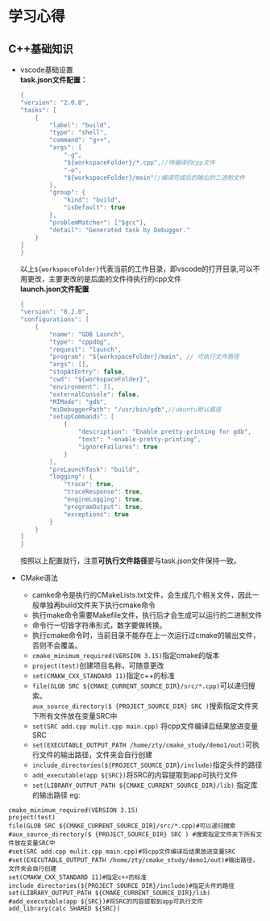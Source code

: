 # 学习心得  
## C++基础知识  
*  vscode基础设置  
    **task.json文件配置：**  
    ```cpp
    {
    "version": "2.0.0",
    "tasks": [
        {
            "label": "build",
            "type": "shell",
            "command": "g++",
            "args": [
                "-g",
                "${workspaceFolder}/*.cpp",//待编译的cpp文件
                "-o",
                "${workspaceFolder}/main"//编译完成后的输出的二进制文件
            ],
            "group": {
                "kind": "build",
                "isDefault": true
            },
            "problemMatcher": ["$gcc"],
            "detail": "Generated task by Debugger."
        }
    ]
    }
    ```   
    以上`${workspaceFolder}`代表当前的工作目录，即vscode的打开目录,可以不用更改，主要更改的是后面的文件待执行的cpp文件  
    **launch.json文件配置**
    ```cpp
    {
    "version": "0.2.0",
    "configurations": [
        {
            "name": "GDB Launch",
            "type": "cppdbg",
            "request": "launch",
            "program": "${workspaceFolder}/main", // 可执行文件路径
            "args": [],
            "stopAtEntry": false,
            "cwd": "${workspaceFolder}",
            "environment": [],
            "externalConsole": false,
            "MIMode": "gdb",
            "miDebuggerPath": "/usr/bin/gdb",//ubuntu默认路径
            "setupCommands": [
                {
                    "description": "Enable pretty-printing for gdb",
                    "text": "-enable-pretty-printing",
                    "ignoreFailures": true
                }
            ],
            "preLaunchTask": "build",
            "logging": {
                "trace": true,
                "traceResponse": true,
                "engineLogging": true,
                "programOutput": true,
                "exceptions": true
            }
        }
    ]
    }
    ```  
    按照以上配置就行，注意**可执行文件路径**要与task.json文件保持一致。
* CMake语法    
    
    * camke命令是执行的CMakeLists.txt文件，会生成几个相关文件，因此一般单独再build文件夹下执行cmake命令  
    * 执行make命令需要Makefile文件，执行后才会生成可以运行的二进制文件   
    * 命令行一切皆字符串形式，数字要做转换。  
    * 执行cmake命令时，当前目录不能存在上一次运行过cmake的输出文件，否则不会覆盖。  
    * `cmake_minimum_required(VERSION 3.15)`指定cmake的版本  
    * `project(test)`创建项目名称，可随意更改  
    * `set(CMAKW_CXX_STANDARD 11)`指定c++的标准
    * `file(GLOB SRC ${CMAKE_CURRENT_SOURCE_DIR}/src/*.cpp)`可以递归搜索。  
    `aux_source_directory($ {PROJECT_SOURCE_DIR} SRC )`搜索指定文件夹下所有文件放在变量SRC中  
    * `set(SRC add.cpp mulit.cpp main.cpp)`
将cpp文件编译后结果放进变量SRC  
    * `set(EXECUTABLE_OUTPUT_PATH /home/zty/cmake_study/demo1/out)`可执行文件的输出路径，文件夹会自行创建  
    * `include_directories(${PROJECT_SOURCE_DIR}/include)`指定头件的路径  
    * `add_executable(app ${SRC})`将SRC的内容提取到app可执行文件  
    * `set(LIBRARY_OUTPUT_PATH ${CMAKE_CURRENT_SOURCE_DIR}/lib)` 指定库的输出路径
    eg:   
```#[[这是一个CMakeLists.txt文件]]
cmake_minimum_required(VERSION 3.15)
project(test)
file(GLOB SRC ${CMAKE_CURRENT_SOURCE_DIR}/src/*.cpp)#可以递归搜索
#aux_source_directory($ {PROJECT_SOURCE_DIR} SRC ) #搜索指定文件夹下所有文件放在变量SRC中
#set(SRC add.cpp mulit.cpp main.cpp)#将cpp文件编译后结果放进变量SRC
#set(EXECUTABLE_OUTPUT_PATH /home/zty/cmake_study/demo1/out)#输出路径，文件夹会自行创建
set(CMAKW_CXX_STANDARD 11)#指定c++的标准
include_directories(${PROJECT_SOURCE_DIR}/include)#指定头件的路径
set(LIBRARY_OUTPUT_PATH ${CMAKE_CURRENT_SOURCE_DIR}/lib)
#add_executable(app ${SRC})#将SRC的内容提取到app可执行文件  
add_library(calc SHARED ${SRC})
```






      




    
   



